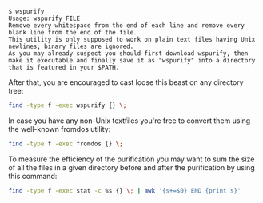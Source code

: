 ```
$ wspurify
Usage: wspurify FILE
Remove every whitespace from the end of each line and remove every blank line from the end of the file.
This utility is only supposed to work on plain text files having Unix newlines; binary files are ignored.
As you may already suspect you should first download wspurify, then make it executable and finally save it as "wspurify" into a directory that is featured in your $PATH.
```

After that, you are encouraged to cast loose this beast on any directory tree:

```bash
find -type f -exec wspurify {} \;
```

In case you have any non-Unix textfiles you're free to convert them using the well-known fromdos utility:

```bash
find -type f -exec fromdos {} \;
```

To measure the efficiency of the purification you may want to sum the size of all the files in a given directory before and after the purification by using this command:

```bash
find -type f -exec stat -c %s {} \; | awk '{s+=$0} END {print s}'
```
